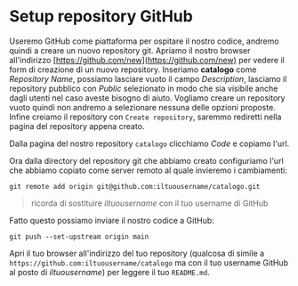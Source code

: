 # Setup repository GitHub

Useremo GitHub come piattaforma per ospitare il nostro codice, andremo quindi a creare un nuovo
repository git.
Apriamo il nostro browser all'indirizzo [https://github.com/new](https://github.com/new) per vedere il
form di creazione di un nuovo repository.
Inseriamo **catalogo** come *Repository Name*, possiamo lasciare vuoto il campo *Description*, lasciamo
il repository pubblico con *Public* selezionato in modo che sia visibile anche dagli utenti nel caso
aveste bisogno di aiuto.
Vogliamo creare un repository vuoto quindi non andremo a selezionare nessuna delle opzioni proposte.
Infine creiamo il repository con `Create repository`, saremmo rediretti nella pagina del repository
appena creato.

Dalla pagina del nostro repository `catalogo` clicchiamo *Code* e copiamo l'url.

Ora dalla directory del repository git che abbiamo creato configuriamo l'url che abbiamo copiato come
server remoto al quale invieremo i cambiamenti:

```shell
git remote add origin git@github.com:iltuousername/catalogo.git
```

> ricorda di sostituire *iltuousername* con il tuo username di GitHub

Fatto questo possiamo inviare il nostro codice a GitHub:

```shell
git push --set-upstream origin main
```

Apri il tuo browser all'indirizzo del tuo repository (qualcosa di simile a
`https://github.com:iltuousername/catalogo`  ma con il tuo username GitHub al posto di *iltuousername*)
per leggere il tuo `README.md`.

